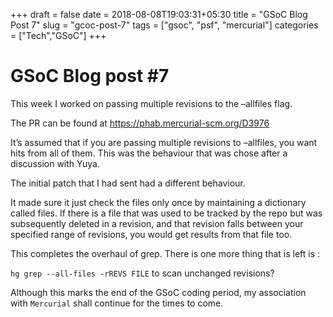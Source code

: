 +++
draft = false
date = 2018-08-08T19:03:31+05:30
title = "GSoC Blog Post 7"
slug = "gcoc-post-7"
tags = ["gsoc", "psf", "mercurial"]
categories = ["Tech","GSoC"]
+++

# GSoC Blog post #7

This week I worked on passing multiple revisions to the –allfiles flag.

The PR can be found at https://phab.mercurial-scm.org/D3976

It’s assumed that if you are passing multiple revisions to –allfiles,
you want hits from all of them. This was the behaviour that was chose after a discussion with Yuya.

The initial patch that I had sent had a different behaviour.

It made sure it just check the files only once by maintaining a dictionary called files. If there is a file that was used to be tracked by the repo but was subsequently deleted in a revision, and that revision falls between your specified range of revisions, you would get results from that file too.

This completes the overhaul of grep. There is one more thing that is left is :

`hg grep --all-files -rREVS FILE` to scan unchanged revisions?

Although this marks the end of the GSoC coding period, my association with `Mercurial` shall continue for the times to come.
